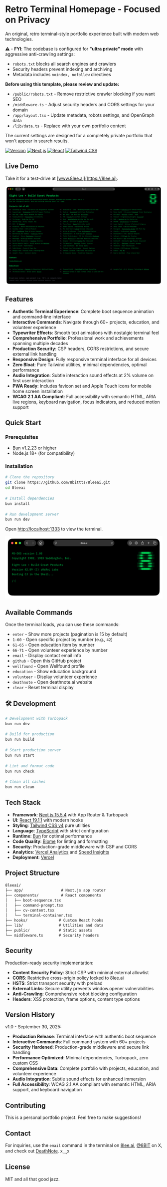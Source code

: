 # Retro Terminal Homepage - Focused on Privacy

An original, retro terminal-style portfolio experience built with modern web technologies.

⚠️ - **FYI**: The codebase is configured for **"ultra private" mode** with aggressive anti-crawling settings:
- `robots.txt` blocks all search engines and crawlers
- Security headers prevent indexing and archiving
- Metadata includes `noindex, nofollow` directives

**Before using this template, please review and update:**
- `/public/robots.txt` - Remove restrictive crawler blocking if you want SEO
- `/middleware.ts` - Adjust security headers and CORS settings for your domain
- `/app/layout.tsx` - Update metadata, robots settings, and OpenGraph data
- `/lib/data.ts` - Replace with your own portfolio content

The current settings are designed for a completely private portfolio that won't appear in search results.

[![Version](https://img.shields.io/badge/version-v1.0-green.svg)](https://github.com/8bittts/8leeai/releases)
[![Next.js](https://img.shields.io/badge/Next.js-15.5.4-black)](https://nextjs.org)
[![React](https://img.shields.io/badge/React-19.1.1-blue)](https://react.dev)
[![Tailwind CSS](https://img.shields.io/badge/Tailwind-v4-38B2AC)](https://tailwindcss.com)

## Live Demo

Take it for a test-drive at [www.8lee.ai](https://8lee.ai).

![8lee.ai Terminal Screenshot](public/8lee-screenshot.png)

## Features

- **Authentic Terminal Experience**: Complete boot sequence animation and command-line interface
- **Interactive Commands**: Navigate through 60+ projects, education, and volunteer experience
- **Typewriter Effects**: Smooth text animations with nostalgic terminal feel
- **Comprehensive Portfolio**: Professional work and achievements spanning multiple decades
- **Production Security**: CSP headers, CORS restrictions, and secure external link handling
- **Responsive Design**: Fully responsive terminal interface for all devices
- **Zero Bloat**: Pure Tailwind utilities, minimal dependencies, optimal performance
- **Audio Integration**: Subtle interaction sound effects at 2% volume on first user interaction
- **PWA Ready**: Includes favicon set and Apple Touch icons for mobile home screen installation
- **WCAG 2.1 AA Compliant**: Full accessibility with semantic HTML, ARIA live regions, keyboard navigation, focus indicators, and reduced motion support

## Quick Start

### Prerequisites

- [Bun](https://bun.sh) v1.2.23 or higher
- Node.js 18+ (for compatibility)

### Installation

```bash
# Clone the repository
git clone https://github.com/8bittts/8leeai.git
cd 8leeai

# Install dependencies
bun install

# Run development server
bun run dev
```

Open [http://localhost:1333](http://localhost:1333) to view the terminal.

![8lee.ai Boot Sequence](public/8lee-boot-sequence.png)

## Available Commands

Once the terminal loads, you can use these commands:

- `enter` - Show more projects (pagination is 15 by default)
- `1-60` - Open specific project by number (e.g., `42`)
- `61-65` - Open education item by number
- `66-71` - Open volunteer experience by number
- `email` - Display contact email info
- `github` - Open this GitHub project
- `wellfound` - Open Wellfound profile
- `education` - Show education background
- `volunteer` - Display volunteer experience
- `deathnote` - Open deathnote.ai website
- `clear` - Reset terminal display

## 🛠️ Development

```bash
# Development with Turbopack
bun run dev

# Build for production
bun run build

# Start production server
bun run start

# Lint and format code
bun run check

# Clean all caches
bun run clean
```

## Tech Stack

- **Framework**: [Next.js 15.5.4](https://nextjs.org) with App Router & Turbopack
- **UI**: [React 19.1.1](https://react.dev) with modern hooks
- **Styling**: [Tailwind CSS v4](https://tailwindcss.com) pure utilities
- **Language**: [TypeScript](https://www.typescriptlang.org) with strict configuration
- **Runtime**: [Bun](https://bun.sh) for optimal performance
- **Code Quality**: [Biome](https://biomejs.dev) for linting and formatting
- **Security**: Production-grade middleware with CSP and CORS
- **Analytics**: [Vercel Analytics](https://vercel.com/analytics) and [Speed Insights](https://vercel.com/docs/speed-insights)
- **Deployment**: [Vercel](https://vercel.com)

## Project Structure

```
8leeai/
├── app/                 # Next.js app router
├── components/          # React components
│   ├── boot-sequence.tsx
│   ├── command-prompt.tsx
│   ├── cv-content.tsx
│   └── terminal-container.tsx
├── hooks/              # Custom React hooks
├── lib/                # Utilities and data
├── public/             # Static assets
└── middleware.ts       # Security headers
```

## Security

Production-ready security implementation:
- **Content Security Policy**: Strict CSP with minimal external allowlist
- **CORS**: Restrictive cross-origin policy locked to 8lee.ai
- **HSTS**: Strict transport security with preload
- **External Links**: Secure utility prevents window.opener vulnerabilities
- **Anti-Crawling**: Comprehensive robot blocking configuration
- **Headers**: XSS protection, frame options, content type options

## Version History

v1.0 - September 30, 2025:
- **Production Release**: Terminal interface with authentic boot sequence
- **Interactive Commands**: Full command system with 60+ projects
- **Security Hardened**: Production-grade middleware and secure link handling
- **Performance Optimized**: Minimal dependencies, Turbopack, zero custom CSS
- **Comprehensive Data**: Complete portfolio with projects, education, and volunteer experience
- **Audio Integration**: Subtle sound effects for enhanced immersion
- **Full Accessibility**: WCAG 2.1 AA compliant with semantic HTML, ARIA support, and keyboard navigation

## Contributing

This is a personal portfolio project. Feel free to make suggestions!

## Contact

For inquiries, use the `email` command in the terminal on [8lee.ai](https://8lee.ai), [@8BIT](https://x.com/8BIT) on X, and check out [DeathNote](https://deathnote.ai). x⸑x
## License

MIT and all that good jazz.
